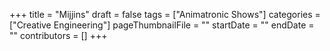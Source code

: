 +++
title = "Mijjins"
draft = false
tags = ["Animatronic Shows"]
categories = ["Creative Engineering"]
pageThumbnailFile = ""
startDate = ""
endDate = ""
contributors = []
+++

